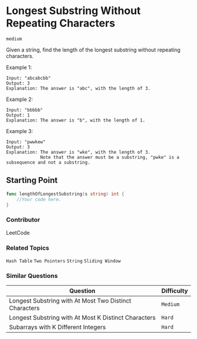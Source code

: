 # Longest Substring Without Repeating Characters
`medium`

Given a string, find the length of the longest substring without repeating characters.

Example 1:
```
Input: "abcabcbb"
Output: 3 
Explanation: The answer is "abc", with the length of 3.
``` 
Example 2:
```
Input: "bbbbb"
Output: 1
Explanation: The answer is "b", with the length of 1.
```
Example 3:
```
Input: "pwwkew"
Output: 3
Explanation: The answer is "wke", with the length of 3. 
             Note that the answer must be a substring, "pwke" is a subsequence and not a substring.
```

## Starting Point
```go
func lengthOfLongestSubstring(s string) int {
    //Your code here.
}
```

### Contributor
LeetCode

### Related Topics
`Hash Table` `Two Pointers` `String` `Sliding Window`

### Similar Questions

Question|Difficulty
----|----
Longest Substring with At Most Two Distinct Characters|`Medium`
Longest Substring with At Most K Distinct Characters|`Hard`
Subarrays with K Different Integers|`Hard`